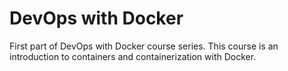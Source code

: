 # DevOps with Docker

First part of DevOps with Docker course series. This course is an introduction to containers and containerization with Docker.